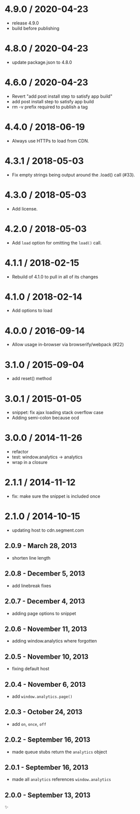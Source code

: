 
4.9.0 / 2020-04-23
==================

  * release 4.9.0
  * build before publishing

4.8.0 / 2020-04-23
==================

  * update package.json to 4.8.0

4.6.0 / 2020-04-23
==================

  * Revert "add post install step to satisfy app build"
  * add post install step to satisfy app build
  * rm -v prefix required to publish a tag

4.4.0 / 2018-06-19
==================

  * Always use HTTPs to load from CDN.

4.3.1 / 2018-05-03
==================

  * Fix empty strings being output around the .load() call (#33).

4.3.0 / 2018-05-03
==================

  * Add license.

4.2.0 / 2018-05-03
==================

  * Add `load` option for omitting the `load()` call.

4.1.1 / 2018-02-15
==================

  * Rebuild of 4.1.0 to pull in all of its changes

4.1.0 / 2018-02-14
==================

  * Add options to load

4.0.0 / 2016-09-14
==================

  * Allow usage in-browser via browserify/webpack (#22)

3.1.0 / 2015-09-04
==================

  * add reset() method


3.0.1 / 2015-01-05
==================

  * snippet: fix ajax loading stack overflow case
  * Adding semi-colon because ocd

3.0.0 / 2014-11-26
==================

  * refactor
  * test: window.analytics -> analytics
  * wrap in a closure

2.1.1 / 2014-11-12
==================

  * fix: make sure the snippet is included once

2.1.0 / 2014-10-15
==================

 * updating host to cdn.segment.com

2.0.9 - March 28, 2013
----------------------
* shorten line length

2.0.8 - December 5, 2013
------------------------
* add linebreak fixes

2.0.7 - December 4, 2013
------------------------
* adding page options to snippet

2.0.6 - November 11, 2013
-------------------------
* adding window.analytics where forgotten

2.0.5 - November 10, 2013
-------------------------
* fixing default host

2.0.4 - November 6, 2013
------------------------
* add `window.analytics.page()`

2.0.3 - October 24, 2013
------------------------
* add `on`, `once`, `off`

2.0.2 - September 16, 2013
--------------------------
* made queue stubs return the `analytics` object

2.0.1 - September 16, 2013
--------------------------
* made all `analytics` references `window.analytics`

2.0.0 - September 13, 2013
--------------------------
:sparkles:
